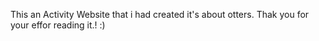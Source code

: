 This an Activity Website that i had created it's about otters. Thak you for your effor reading it.! :)
